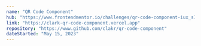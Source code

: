 ```yaml
---
name: "QR Code Component"
hub: "https://www.frontendmentor.io/challenges/qr-code-component-iux_sIO_H/hub"
link: "https://clark-qr-code-component.vercel.app"
repository: "https://www.github.com/clakr/qr-code-component"
dateStarted: "May 15, 2023"
---
```

